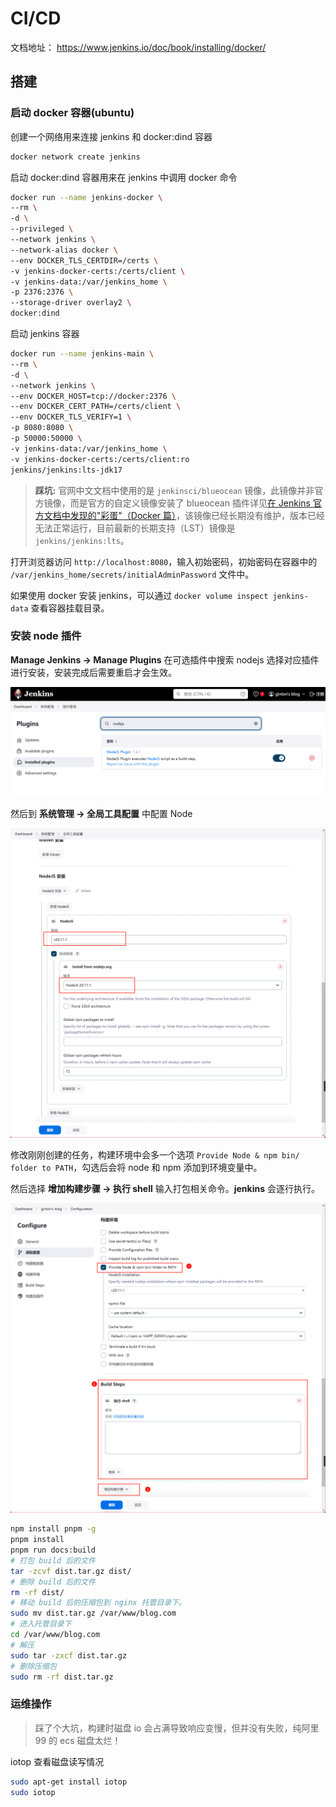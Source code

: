 # CI/CD

文档地址： https://www.jenkins.io/doc/book/installing/docker/

## 搭建

### 启动 docker 容器(ubuntu)

创建一个网络用来连接 jenkins 和 docker:dind 容器

```bash
docker network create jenkins
```

启动 docker:dind 容器用来在 jenkins 中调用 docker 命令

```bash
docker run --name jenkins-docker \
--rm \
-d \
--privileged \
--network jenkins \
--network-alias docker \
--env DOCKER_TLS_CERTDIR=/certs \
-v jenkins-docker-certs:/certs/client \
-v jenkins-data:/var/jenkins_home \
-p 2376:2376 \
--storage-driver overlay2 \
docker:dind
```

启动 jenkins 容器

```bash
docker run --name jenkins-main \
--rm \
-d \
--network jenkins \
--env DOCKER_HOST=tcp://docker:2376 \
--env DOCKER_CERT_PATH=/certs/client \
--env DOCKER_TLS_VERIFY=1 \
-p 8080:8080 \
-p 50000:50000 \
-v jenkins-data:/var/jenkins_home \
-v jenkins-docker-certs:/certs/client:ro
jenkins/jenkins:lts-jdk17
```

> **踩坑:**
> 官网中文文档中使用的是 `jenkinsci/blueocean` 镜像，此镜像并非官方镜像，而是官方的自定义镜像安装了 blueocean 插件详见[在 Jenkins 官方文档中发现的"彩蛋"（Docker 篇）](https://juejin.cn/post/7154226427544469541)，该镜像已经长期没有维护，版本已经无法正常运行，目前最新的长期支持（LST）镜像是 `jenkins/jenkins:lts`。

打开浏览器访问 `http://localhost:8080`，输入初始密码，初始密码在容器中的 `/var/jenkins_home/secrets/initialAdminPassword` 文件中。

如果使用 docker 安装 jenkins，可以通过 `docker volume inspect jenkins-data` 查看容器挂载目录。

### 安装 node 插件

**Manage Jenkins -> Manage Plugins** 在可选插件中搜索 nodejs 选择对应插件进行安装，安装完成后需要重启才会生效。

![alt text](image-4.png)

然后到 **系统管理 -> 全局工具配置** 中配置 Node

![alt text](image-5.png)

修改刚刚创建的任务，构建环境中会多一个选项 `Provide Node & npm bin/ folder to PATH`，勾选后会将 node 和 npm 添加到环境变量中。

然后选择 **增加构建步骤 -> 执行 shell** 输入打包相关命令。**jenkins** 会逐行执行。

![alt text](image-6.png)

```bash
npm install pnpm -g
pnpm install
pnpm run docs:build
# 打包 build 后的文件
tar -zcvf dist.tar.gz dist/
# 删除 build 后的文件
rm -rf dist/
# 移动 build 后的压缩包到 nginx 托管目录下。
sudo mv dist.tar.gz /var/www/blog.com
# 进入托管目录下
cd /var/www/blog.com
# 解压
sudo tar -zxcf dist.tar.gz
# 删除压缩包
sudo rm -rf dist.tar.gz
```

### 运维操作

> 踩了个大坑，构建时磁盘 io 会占满导致响应变慢，但并没有失败，纯阿里 99 的 ecs 磁盘太烂！

iotop 查看磁盘读写情况

```bash
sudo apt-get install iotop
sudo iotop
```
